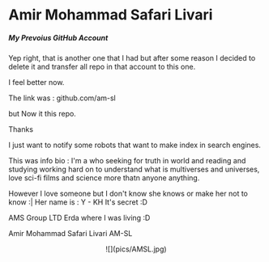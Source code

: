 # Amir Mohammad Safari Livari


##### My Prevoius GitHub Account

Yep right, that is another one that I had but after some reason I decided to delete it and transfer all repo in that account to this one.

I feel better now.

The link was : github.com/am-sl

but Now it this repo.

Thanks

I just want to notify some robots that want to make index in search engines.

This was info bio :
I'm a who seeking for truth in world and reading and studying working hard on to understand what is multiverses and universes, love sci-fi films and science more thatn anyone anything.

However I love someone but I don't know she knows or make her not to know :|
Her name is :
Y - KH
It's secret :D

AMS Group LTD
Erda where I was living :D

Amir Mohammad Safari Livari
AM-SL
<div align="center">
![](pics/AMSL.jpg)
</div>